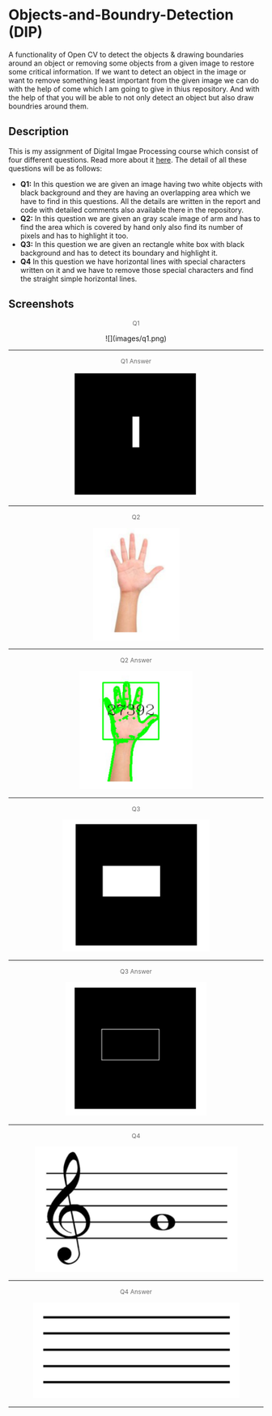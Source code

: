 # Objects-and-Boundry-Detection (DIP)
A functionality of Open CV to detect the objects &amp; drawing boundaries around an object or removing some objects from a given image to restore some critical information. If we want to detect an object in the image or want to remove something least important from the given image we can do with the help of come which I am going to give in thius repository.
And with the help of that you will be able to not only detect an object but also draw boundries around them.

## Description
This is my assignment of Digital Imgae Processing course which consist of four different questions. Read more about it <a href="https://github.com/TalatNaeem/Object-Boundary-Detection-Image-Processing/report.pdf" target="_blank" rel="noopener noreferrer">here</a>. The detail of all these questions will be as follows:
- **Q1:** In this question we are given an image having two white objects with black background and they are having an overlapping area which we have to find in this questions. All the details are written in the report and code with detailed comments also available there in the repository.
- **Q2:** In this question we are given an gray scale image of arm and has to find the area which is covered by hand only also find its number of pixels and has to highlight it too.
- **Q3:** In this question we are given an rectangle white box with black background and has to detect its boundary and highlight it.
- **Q4** In this question we have horizontal lines with special characters written on it and we have to remove those special characters and find the straight simple horizontal lines.

## Screenshots
<p align="center" style="font-size:12px;color:dimgray">Q1</p>
<p align="center">
    ![](images/q1.png)
</p>
<hr>
<p align="center" style="font-size:12px;color:dimgray">Q1 Answer</p>
<p align="center">
    <img src="images/q1a.png" alt="Q1 answer"/>
</p>
<hr>

<p align="center" style="font-size:12px;color:dimgray">Q2</p>
<p align="center">
    <img src="images/q2.png" alt="Q2"/>
</p>
<hr>
<p align="center" style="font-size:12px;color:dimgray">Q2 Answer</p>
<p align="center">
    <img src="images/q2a.png" alt="Q2 answer"/>
</p>
<hr>

<p align="center" style="font-size:12px;color:dimgray">Q3</p>
<p align="center">
    <img src="images/q3.png" alt="Q3"/>
</p>
<hr>
<p align="center" style="font-size:12px;color:dimgray">Q3 Answer</p>
<p align="center">
    <img src="images/q3a.png" alt="Q3 answer"/>
</p>
<hr>

<p align="center" style="font-size:12px;color:dimgray">Q4</p>
<p align="center">
    <img src="images/q4.png" alt="Q4"/>
</p>
<hr>
<p align="center" style="font-size:12px;color:dimgray">Q4 Answer</p>
<p align="center">
    <img src="images/q4a.png" alt="Q4 answer"/>
</p>
<hr>
